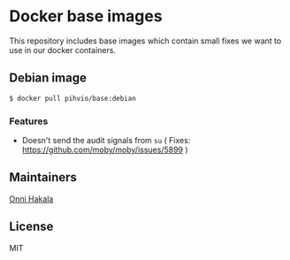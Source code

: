 # Docker base images

This repository includes base images which contain small fixes we want to use in our docker containers.

## Debian image

```bash
$ docker pull pihvio/base:debian
```

### Features
* Doesn't send the audit signals from `su` ( Fixes: https://github.com/moby/moby/issues/5899 )

## Maintainers
[Onni Hakala](https://github.com/onnimonni)

## License
MIT

